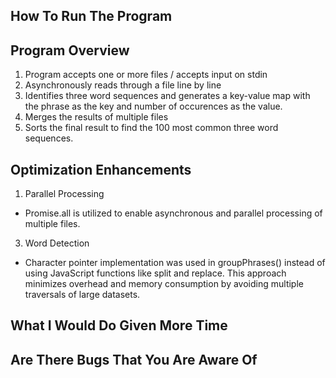 ## How To Run The Program

## Program Overview
1. Program accepts one or more files / accepts input on stdin
2. Asynchronously reads through a file line by line
3. Identifies three word sequences and generates a key-value map with the phrase as the key and number of occurences as the value.
4. Merges the results of multiple files
5. Sorts the final result to find the 100 most common three word sequences.

## Optimization Enhancements
1. Parallel Processing
- Promise.all is utilized to enable asynchronous and parallel processing of multiple files.  
3. Word Detection
- Character pointer implementation was used in groupPhrases() instead of using JavaScript functions like split and replace. This approach minimizes overhead and memory consumption by avoiding multiple traversals of large datasets.

## What I Would Do Given More Time


## Are There Bugs That You Are Aware Of
